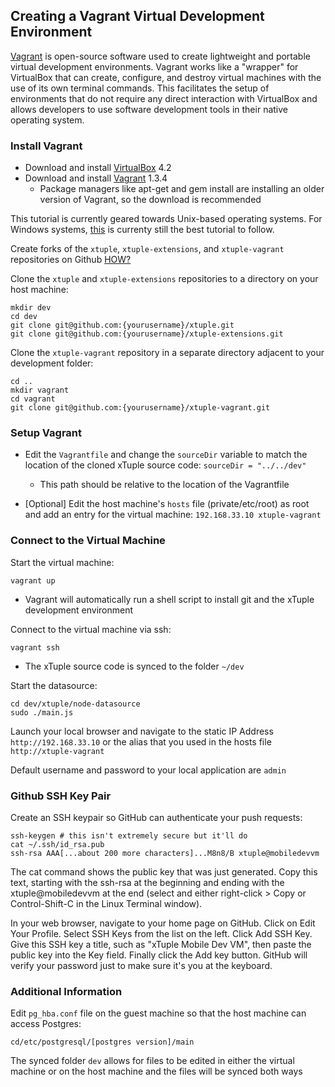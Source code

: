 ## Creating a Vagrant Virtual Development Environment ##

[Vagrant](http://docs.vagrantup.com/v2/why-vagrant/index.html) is open-source software used to create lightweight and portable virtual development environments. Vagrant works like a "wrapper" for VirtualBox that can create, configure, and destroy virtual machines with the use of its own terminal commands. This facilitates the setup of environments that do not require any direct interaction with VirtualBox and allows developers to use software development tools in their native operating system.

###  Install Vagrant ###

- Download and install [VirtualBox](https://www.virtualbox.org/wiki/Downloads) 4.2
- Download and install [Vagrant](http://downloads.vagrantup.com/tags/v1.3.4) 1.3.4
  - Package managers like apt-get and gem install are installing an older version of Vagrant, so the download is recommended

This tutorial is currently geared towards Unix-based operating systems.
For Windows systems, [this](https://github.com/xtuple/xtuple/wiki/Step-by-step-setup-of-a-Virtual-Development-Environment-using-Vagrant) is currenty still the best tutorial to follow.

Create forks of the `xtuple`, `xtuple-extensions`, and `xtuple-vagrant` repositories on Github [HOW?](https://github.com/xtuple/xtuple/wiki/Setting-up-an-Ubuntu-Virtual-Machine#get-xtuple-code-base)

Clone the `xtuple` and `xtuple-extensions` repositories to a directory on your host machine:

    mkdir dev
    cd dev
    git clone git@github.com:{yourusername}/xtuple.git
    git clone git@github.com:{yourusername}/xtuple-extensions.git

Clone the `xtuple-vagrant` repository in a separate directory adjacent to your development folder:

    cd ..
    mkdir vagrant
    cd vagrant
    git clone git@github.com:{yourusername}/xtuple-vagrant.git

### Setup Vagrant ###

- Edit the `Vagrantfile` and change the `sourceDir` variable to match the location of the cloned xTuple source code: `sourceDir = "../../dev"`
  - This path should be relative to the location of the Vagrantfile

- [Optional] Edit the host machine's `hosts` file (private/etc/root) as root and add an entry for the virtual machine: `192.168.33.10 xtuple-vagrant`

### Connect to the Virtual Machine ###

Start the virtual machine:

    vagrant up
- Vagrant will automatically run a shell script to install git and the xTuple development environment

Connect to the virtual machine via ssh:

    vagrant ssh
- The xTuple source code is synced to the folder `~/dev`


Start the datasource:

    cd dev/xtuple/node-datasource
    sudo ./main.js

Launch your local browser and navigate to the static IP Address `http://192.168.33.10` or
the alias that you used in the hosts file `http://xtuple-vagrant`

Default username and password to your local application are `admin`

### Github SSH Key Pair ###
Create an SSH keypair so GitHub can authenticate your push requests:

    ssh-keygen # this isn't extremely secure but it'll do
    cat ~/.ssh/id_rsa.pub
    ssh-rsa AAA[...about 200 more characters]...M8n8/B xtuple@mobiledevvm

The cat command shows the public key that was just generated. Copy this text, starting with the ssh-rsa at the beginning and ending with the xtuple@mobiledevvm at the end (select and either right-click > Copy or Control-Shift-C in the Linux Terminal window).

In your web browser, navigate to your home page on GitHub. Click on Edit Your Profile. Select SSH Keys from the list on the left. Click Add SSH Key. Give this SSH key a title, such as "xTuple Mobile Dev VM", then paste the public key into the Key field. Finally click the Add key button. GitHub will verify your password just to make sure it's you at the keyboard.

### Additional Information ###

Edit `pg_hba.conf` file on the guest machine so that the host machine can access Postgres:

    cd/etc/postgresql/[postgres version]/main

The synced folder ```dev``` allows for files to be edited in either the virtual machine or on the host machine and the files will be synced both ways
